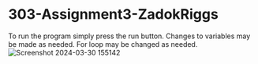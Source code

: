 # 303-Assignment3-ZadokRiggs
To run the program simply press the run button. Changes to variables may be made as needed. For loop may be changed as needed.
![Screenshot 2024-03-30 155142](https://github.com/ZadokRiggs/303-Assignment3-ZadokRiggs/assets/143667821/a1cd9a73-b999-45ea-bd4a-96f111c80467)

